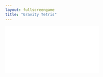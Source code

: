 ```yaml
---
layout: fullscreengame
title: "Gravity Tetris"
---
```

<embed src="src" width="auto" height="auto" allowfullscreen>
